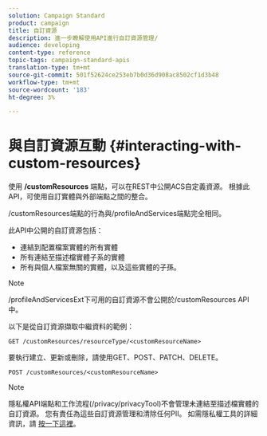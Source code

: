 ```yaml
---
solution: Campaign Standard
product: campaign
title: 自訂資源
description: 進一步瞭解使用API進行自訂資源管理/
audience: developing
content-type: reference
topic-tags: campaign-standard-apis
translation-type: tm+mt
source-git-commit: 501f52624ce253eb7b0d36d908ac8502cf1d3b48
workflow-type: tm+mt
source-wordcount: '183'
ht-degree: 3%

---
```



# 與自訂資源互動 {#interacting-with-custom-resources}

使用 **/customResources** 端點，可以在REST中公開ACS自定義資源。 根據此API，可使用自訂實體與外部端點之間的整合。

/customResources端點的行為與/profileAndServices端點完全相同。

此API中公開的自訂資源包括：

* 連結到配置檔案實體的所有實體
* 所有連結至描述檔實體子系的實體
* 所有與個人檔案無關的實體，以及這些實體的子孫。

>[!NOTE]
>/profileAndServicesExt下可用的自訂資源不會公開於/customResources API中。

以下是從自訂資源擷取中繼資料的範例：

```
GET /customResources/resourceType/<customResourceName>
```

要執行建立、更新或刪除，請使用GET、POST、PATCH、DELETE。

```
POST /customResources/<customResourceName>
```

>[!NOTE]
>隱私權API端點和工作流程(/privacy/privacyTool)不會管理未連結至描述檔實體的自訂資源。
>您有責任為這些自訂資源管理和清除任何PII。 如需隱私權工具的詳細資訊，請 [按一下這裡](../../api/using/creating-a-privacy-request.md)。

